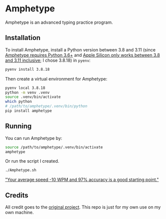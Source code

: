 # Amphetype

Amphetype is an advanced typing practice program.

## Installation

To install Amphetype, install a Python version between 3.8 and 3.11 (since [Amphetype requires Python 3.6+](https://gitlab.com/franksh/amphetype#gnulinux) and [Apple Silicon only works between 3.8 and 3.11 inclusive](https://github.com/pypa/cibuildwheel?tab=readme-ov-file#what-does-it-do); I chose 3.8.18) in `pyenv`:

```bash
pyenv install 3.8.18
```

Then create a virtual environment for Amphetype:

```bash
pyenv local 3.8.18
python -m venv .venv
source .venv/bin/activate
which python
# /path/to/amphetype/.venv/bin/python
pip install amphetype
```

## Running

You can run Amphetype by:

```bash
source /path/to/amphetype/.venv/bin/activate
amphetype
```

Or run the script I created.

```bash
./Amphetype.sh
```

["Your average speed -10 WPM and 97% accuracy is a good starting point."](https://forum.colemak.com/topic/2201-training-with-amphetype/)

## Credits

All credit goes to the [original project](https://gitlab.com/franksh/amphetype). This repo is just for my own use on my own machine.
